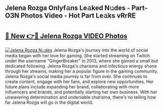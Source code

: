 ## Jelena Rozga Onlyf𝚊ns Le𝚊ked N𝚞des - Part-O3N Photos Video - Hot Part Le𝚊ks vRrRE

# <h2><a href="http://ac38739.deff.icu/?id=Jelena+Rozga">🔗 New 👉🔴 Jelena Rozga VIDEO Photos</a></h2>

[![Jelena Rozga N𝚞des](https://i.imgur.com/rIISA9y.gif)](http://ac38739.deff.icu/?id=Jelena+Rozga)
Jelena Rozga's journey into the world of social media began with her love for gaming. She started streaming on Twitch under the username "GingerBreaker" in 2013, where she gained a small but dedicated following. Jelena Rozga's charisma and infectious energy shone through her streams, making her a popular figure in the gaming community. Jelena Rozga's social media journey is far from over. She continues to create content, engage with her fans, and explore new opportunities. Her future plans include expanding her brand, collaborating with more influencers and brands, and potentially starting her own business. With her unwavering determination and undeniable charisma, there's no telling how far Jelena Rozga will go in the digital world.
